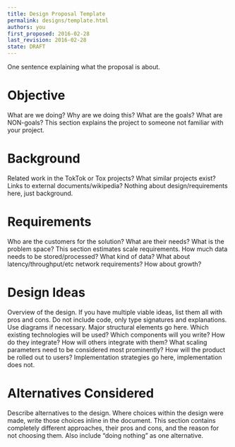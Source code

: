 ```yaml
---
title: Design Proposal Template
permalink: designs/template.html
authors: you
first_proposed: 2016-02-28
last_revision: 2016-02-28
state: DRAFT
---
```


One sentence explaining what the proposal is about.

# Objective

What are we doing? Why are we doing this? What are the goals? What are
NON-goals? This section explains the project to someone not familiar with
your project.

# Background

Related work in the TokTok or Tox projects? What similar projects exist? Links
to external documents/wikipedia? Nothing about design/requirements here, just
background.

# Requirements

Who are the customers for the solution? What are their needs? What is the
problem space? This section estimates scale requirements. How much data needs
to be stored/processed? What kind of data? What about latency/throughput/etc
network requirements? How about growth?

# Design Ideas

Overview of the design. If you have multiple viable ideas, list them all with
pros and cons. Do not include code, only type signatures and explanations. Use
diagrams if necessary. Major structural elements go here. Which existing
technologies will be used? Which components will you write? How do they
integrate? How will others integrate with them? What scaling parameters need to
be considered most prominently? How will the product be rolled out to users?
Implementation strategies go here, implementation does not.

# Alternatives Considered

Describe alternatives to the design. Where choices within the design were made,
write those choices inline in the document. This section contains completely
different approaches, their pros and cons, and the reason for not choosing
them. Also include “doing nothing” as one alternative.
